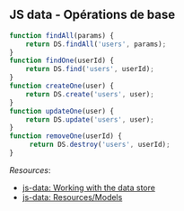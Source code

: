 ## JS data - Opérations de base

``` js
function findAll(params) {
    return DS.findAll('users', params);
}
function findOne(userId) {
    return DS.find('users', userId);
}
function createOne(user) {
    return DS.create('users', user);
}
function updateOne(user) {
    return DS.update('users', user);
}
function removeOne(userId) {
     return DS.destroy('users', userId);
}
```

*Resources*:

* [js-data: Working with the data store](http://www.js-data.io/v2.8/docs/working-with-the-data-store)
* [js-data: Resources/Models](http://www.js-data.io/docs/resources)
